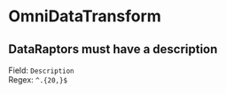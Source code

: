 # OmniDataTransform
## DataRaptors must have a description
Field: `Description`   
Regex: `^.{20,}$`    


